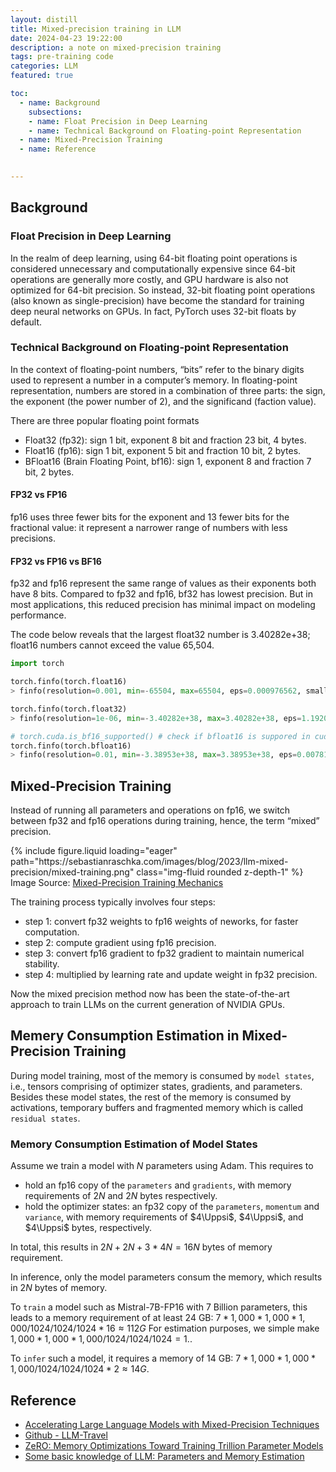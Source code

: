```yaml
---
layout: distill
title: Mixed-precision training in LLM
date: 2024-04-23 19:22:00
description: a note on mixed-precision training
tags: pre-training code 
categories: LLM
featured: true

toc:
  - name: Background
    subsections:
    - name: Float Precision in Deep Learning
    - name: Technical Background on Floating-point Representation
  - name: Mixed-Precision Training
  - name: Reference

  
---
```




## Background

### Float Precision in Deep Learning

<!--
When training deep neural networks on a GPU, we typically use a lower-than-maximum precision, namely, 32-bit floating point operations (in fact, PyTorch uses 32-bit floats by default). In contrast, in conventional scientific computing, we typically use 64-bit floats. In general, a larger number of bits corresponds to a higher precision, which lowers the chance of errors accumulating during computations. 
-->

In the realm of deep learning, using 64-bit floating point operations is considered unnecessary and computationally expensive since 64-bit operations are generally more costly, and GPU hardware is also not optimized for 64-bit precision. So instead, 32-bit floating point operations (also known as single-precision) have become the standard for training deep neural networks on GPUs. In fact, PyTorch uses 32-bit floats by default.


### Technical Background on Floating-point Representation

In the context of floating-point numbers, “bits” refer to the binary digits used to represent a number in a computer’s memory. In floating-point representation, numbers are stored in a combination of three parts: the sign, the exponent (the power number of 2), and the significand (faction value).


There are three popular floating point formats
- Float32 (fp32): sign 1 bit, exponent 8 bit and fraction 23 bit, 4 bytes.
- Float16 (fp16): sign 1 bit, exponent 5 bit and fraction 10 bit, 2 bytes.
- BFloat16 (Brain Floating Point, bf16): sign 1, exponent 8 and fraction 7 bit, 2 bytes.


#### FP32 vs FP16

fp16 uses three fewer bits for the exponent and 13 fewer bits for the fractional value: it represent a narrower range of numbers with less precisions.


#### FP32 vs FP16 vs BF16

fp32 and fp16 represent the same range of values as their exponents both have 8 bits. Compared to fp32 and fp16, bf32 has lowest precision. But in most applications, this reduced precision has minimal impact on modeling performance.

The code below reveals that the largest float32 number is 3.40282e+38; float16 numbers cannot exceed the value 65,504.

```python
import torch

torch.finfo(torch.float16)
> finfo(resolution=0.001, min=-65504, max=65504, eps=0.000976562, smallest_normal=6.10352e-05, tiny=6.10352e-05, dtype=float16)

torch.finfo(torch.float32)
> finfo(resolution=1e-06, min=-3.40282e+38, max=3.40282e+38, eps=1.19209e-07, smallest_normal=1.17549e-38, tiny=1.17549e-38, dtype=float32)

# torch.cuda.is_bf16_supported() # check if bfloat16 is suppored in cuda
torch.finfo(torch.bfloat16)
> finfo(resolution=0.01, min=-3.38953e+38, max=3.38953e+38, eps=0.0078125, smallest_normal=1.17549e-38, tiny=1.17549e-38, dtype=bfloat16)

```

## Mixed-Precision Training

Instead of running all parameters and operations on fp16, we switch between fp32 and fp16 operations during training, hence, the term “mixed” precision.


<div class="row mt-3">
    <div class="col-sm mt-3 mt-md-0">
        {% include figure.liquid loading="eager" path="https://sebastianraschka.com/images/blog/2023/llm-mixed-precision/mixed-training.png" class="img-fluid rounded z-depth-1" %}
    </div>
</div>
<div class="caption">
    Image Source: <a href="https://sebastianraschka.com/blog/2023/llm-mixed-precision-copy.html">Mixed-Precision Training Mechanics</a> 
</div>

The training process typically involves four steps:
- step 1: convert fp32 weights to fp16 weights of neworks, for faster computation.
- step 2: compute gradient using fp16 precision. 
- step 3: convert fp16 gradient to fp32 gradient to maintain numerical stability.
- step 4: multiplied by learning rate and update weight in fp32 precision.
  
Now the mixed precision method now has been the state-of-the-art approach to train LLMs on the current generation of NVIDIA GPUs.

## Memery Consumption Estimation in Mixed-Precision Training

During model training, most of the memory is consumed by `model states`, i.e., tensors comprising of optimizer states, gradients, and parameters. Besides these model states, the rest of the memory is consumed by activations, temporary buffers and fragmented memory which is called `residual states`.


### Memory Consumption Estimation of Model States

<!--
- `parameters` and `activations` are stored as fp16, enabling the use of the high throughput tensor core units on these GPUs. During mixed-precision training, both the forward and backward propagation are performed using fp16 weights and activations.
- To effectively compute and apply the updates at the end of the backward propagation, the mixed-precision `optimizer` keeps an fp32 copy of the parameters as well as an fp32 copy of all `the other optimizer states`.
-->


Assume we train a model with $N$ parameters using Adam. This requires to 
- hold an fp16 copy of the `parameters` and `gradients`, with memory requirements of $2N$ and $2N$ bytes respectively.
- hold the optimizer states: an fp32 copy of the `parameters`, `momentum` and `variance`, with memory requirements of $4\Uppsi$, $4\Uppsi$, and $4\Uppsi$ bytes, respectively.

In total, this results in $2 N + 2N + 3*4N = 16N$ bytes of memory requirement. 

In inference, only the model parameters consum the memory, which results in $2N$ bytes of memory.

To `train` a model such as Mistral-7B-FP16 with 7 Billion parameters, this leads to a memory requirement of at least 24 GB: $7 * 1,000 * 1,000 * 1,000 / 1024 / 1024 / 1024 * 16 \approx 112G$ <d-footnote>For estimation purposes, we simple make $1,000 * 1,000 * 1,000 / 1024 / 1024 / 1024 = 1$.</d-footnote>.

To `infer` such a model, it requires a memory of $14$ GB: $7 * 1,000 * 1,000 * 1,000 / 1024 / 1024 / 1024 * 2 \approx 14G$.


 


## Reference 

- [Accelerating Large Language Models with Mixed-Precision Techniques](https://sebastianraschka.com/blog/2023/llm-mixed-precision-copy.html)
- [Github - LLM-Travel](https://github.com/Glanvery/LLM-Travel)
- [ZeRO: Memory Optimizations Toward Training Trillion Parameter Models](https://arxiv.org/pdf/1910.02054v3)
- [Some basic knowledge of LLM: Parameters and Memory Estimation](https://medium.com/@baicenxiao/some-basic-knowledge-of-llm-parameters-and-memory-estimation-b25c713c3bd8)
